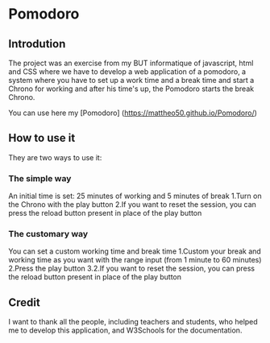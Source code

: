 # Pomodoro

## Introdution

The project was an exercise from my BUT informatique of javascript, html and CSS where we have to develop a web application of a pomodoro, a system where you have to set up a work time and a break time and start a Chrono for working and after his time's up, the Pomodoro starts the break Chrono.

You can use here my [Pomodoro] (https://mattheo50.github.io/Pomodoro/)

## How to use it

They are two ways to use it: 

### The simple way

An initial time is set: 25 minutes of working and 5 minutes of break
            1.Turn on the Chrono with the play button
            2.If you want to reset the session, you can press the reload button present in place of the play button

### The customary way

You can set a custom working time and break time
            1.Custom your break and working time as you want with the range input (from 1 minute to 60 minutes)
            2.Press the play button
            3.2.If you want to reset the session, you can press the reload button present in place of the play button

## Credit

I want to thank all the people, including teachers and students, who helped me to develop this application, and W3Schools for the documentation.





